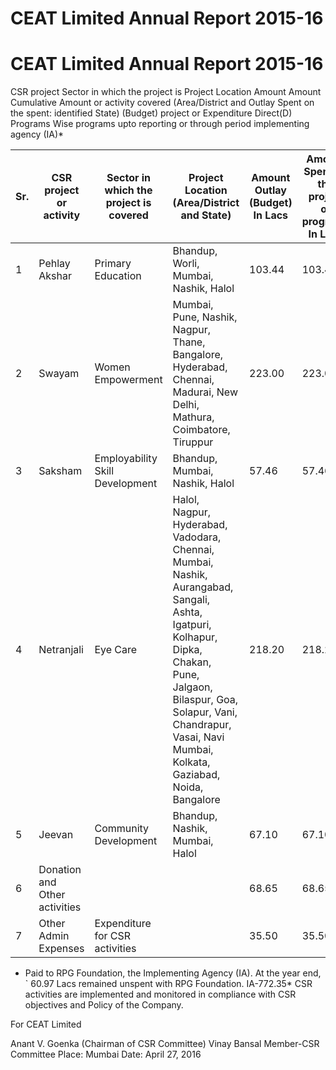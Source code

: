# CEAT Limited Annual Report 2015-16

# CEAT Limited Annual Report 2015-16

CSR project Sector in which the project is Project Location Amount Amount Cumulative Amount or activity covered (Area/District and Outlay Spent on the spent: identified State) (Budget) project or Expenditure Direct(D) Programs Wise programs upto reporting or through period implementing agency (IA)*

|Sr.|CSR project or activity|Sector in which the project is covered|Project Location (Area/District and State)|Amount Outlay (Budget) In Lacs|Amount Spent on the project or programs In Lacs|Cumulative Expenditure In Lacs|Amount spent: Direct(D) or through implementing agency (IA)* In Lacs|
|---|---|---|---|---|---|---|---|
|1|Pehlay Akshar|Primary Education|Bhandup, Worli, Mumbai, Nashik, Halol|103.44|103.44|103.44|IA-103.44|
|2|Swayam|Women Empowerment|Mumbai, Pune, Nashik, Nagpur, Thane, Bangalore, Hyderabad, Chennai, Madurai, New Delhi, Mathura, Coimbatore, Tiruppur|223.00|223.00|223.00|IA-223.00|
|3|Saksham|Employability Skill Development|Bhandup, Mumbai, Nashik, Halol|57.46|57.46|57.46|IA-57.46|
|4|Netranjali|Eye Care|Halol, Nagpur, Hyderabad, Vadodara, Chennai, Mumbai, Nashik, Aurangabad, Sangali, Ashta, Igatpuri, Kolhapur, Dipka, Chakan, Pune, Jalgaon, Bilaspur, Goa, Solapur, Vani, Chandrapur, Vasai, Navi Mumbai, Kolkata, Gaziabad, Noida, Bangalore|218.20|218.20|218.20|IA-218.20|
|5|Jeevan|Community Development|Bhandup, Nashik, Mumbai, Halol|67.10|67.10|67.10|IA-67.10|
|6|Donation and Other activities| | |68.65|68.65|68.65|D-1.00 IA-67.65|
|7|Other Admin Expenses|Expenditure for CSR activities| |35.50|35.50|35.50|IA-35.50 D-1.00|

* Paid to RPG Foundation, the Implementing Agency (IA). At the year end, ` 60.97 Lacs remained unspent with RPG Foundation. IA-772.35* CSR activities are implemented and monitored in compliance with CSR objectives and Policy of the Company.

For CEAT Limited

Anant V. Goenka (Chairman of CSR Committee) Vinay Bansal Member-CSR Committee Place: Mumbai Date: April 27, 2016